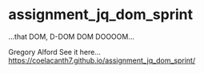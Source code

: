 assignment_jq_dom_sprint
========================

...that DOM, D-DOM DOM DOOOOM...

Gregory Alford
See it here... https://coelacanth7.github.io/assignment_jq_dom_sprint/
